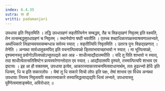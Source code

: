```yaml
---
index: 6.4.35
sutra: शा हौ
vritti: padamanjari
---
```


  उपधाया इति निवृतमिति । तद्धि उपधाग्रहणं क्ङ्तीत्यिनेन सम्बद्धम्, तैह च क्ङिद्ग्रहणं निवृतम् इति वक्ष्यति, तेन तत्सम्बद्धमुपधाग्रहणं च निवृतम् । स्थानेयोगा षष्ठी भवतीति । एतच्च शब्दाधिकारपक्षस्याश्रयणाल्लभ्यते, अर्थाधिकारे त्विहाप्यवयवसम्बन्धान्न सर्वस्य स्यात् ।  क्ङ्तीत्यिपि निवृतमिति । उतरत्र पुनः क्ङिद्ग्रहणात् । तेनेति । अन्यथा सार्वधातुकमपित् इति वचनात्पित्वपक्षे ङ्तिवाभावाच्छाभावो न स्यात् । मा भूत्पित्वपक्षे, दृश्यमानस्तु प्रयोगोऽपित्वपक्षेऽप्युपपद्यते अत आह - शाधीत्याद्यौदातमपीति । यदि तु पिति शाभावो न स्यात्, तदा शाधीत्येतत्सतिशिष्टेन प्रत्यस्वरेणान्तोदात एव स्यात् । आद्यौदातमपि दृश्यते, तस्मात्पित्यपि शाभाव एव द्रष्टव्यः ।  इह आ हौ वक्तव्यम्, उपधाया इत्येव, आकारस्याकारवचनमित्ववाधानार्थम्, ततः हुढल्भ्यो हेर्धिः इति धित्वम्, धि च इति सकारलोपः । येषां तु धि सकारे सिचो लोपः इति पक्षः, तेषां शाभाव एव विधेय अन्यथा उपधायाः त्यिस्य निवृतावपि सकारस्याकारे तस्यासिद्धत्वाद्यद्यपि धित्वं लभ्यते, उपधायास्तु पूर्वेणेत्वमाशङ्क्येत, अविरोधात् ॥